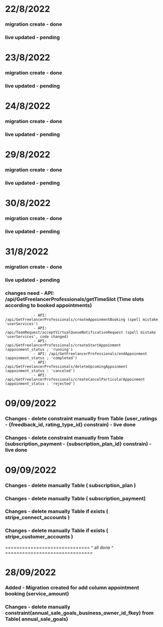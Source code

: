 
# 22/8/2022
### migration create - done
### live updated - pending


# 23/8/2022
### migration create - done
### live updated - pending

# 24/8/2022
### migration create - done
### live updated - pending

# 29/8/2022
### migration create - done
### live updated - pending

# 30/8/2022
### migration create - done
### live updated - pending
 


# 31/8/2022
### migration create - done
### live updated - pending
### changes need - API: /api/GetFreelancerProfessionals/getTimeSlot (Time slots according to booked appointments)
                 - API: /api/GetFreelancerProfessionals/createAppoinmentBooking (spell mistake 'userServices')
                 - API: /api/TeamRequest/acceptVirtualQueueNotificationRequest (spell mistake 'userServices', code changed)
                 - API: /api/GetFreelancerProfessionals/createStartAppoinment (appoinment_status ; 'running')
                 - API: /api/GetFreelancerProfessionals/endAppoinment (appoinment_status ; 'completed')
                 - API: /api/GetFreelancerProfessionals/deleteUpcomingAppoinment (appoinment_status : 'canceled')
                 - API: /api/GetFreelancerProfessionals/createCancelParticularAppoinment (appoinment_status : 'rejected')
 

# 09/09/2022
### Changes - delete constraint manually from Table (user_ratings - {freedback_id, rating_type_id} constrain) - live done
### Changes - delete constraint manually from Table (subscription_payment - {subscription_plan_id} constrain) - live done


# 09/09/2022
### Changes - delete manually Table ( subscription_plan )
### Changes - delete manually Table ( subscription_payment)

### Changes - delete manually Table if exists ( stripe_connect_accounts )
### Changes - delete manually Table if exists ( stripe_customer_accounts )



============================== ^ all done ^ ===============================

# 28/09/2022
### Added - Migration created for add column appointment booking (service_amount)
### Changes - delete manually constraint(annual_sale_goals_business_owner_id_fkey) from Table( annual_sale_goals)


